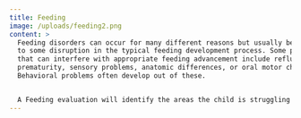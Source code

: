 ```yaml
---
title: Feeding
image: /uploads/feeding2.png
content: >
  Feeding disorders can occur for many different reasons but usually begin due
  to some disruption in the typical feeding development process. Some problems
  that can interfere with appropriate feeding advancement include reflux,
  prematurity, sensory problems, anatomic differences, or oral motor challenges.
  Behavioral problems often develop out of these.


  A Feeding evaluation will identify the areas the child is struggling with and a plan will be created to address these specific needs. Ms. Felton uses an approach to feeding disorders that adresses the underlying problems that are impacting the child’s feeding while working with the family on mealtime practices that may be impeding the child’s progress with a goal of making mealtimes a pleasurable experience for the whole family.
---
```

